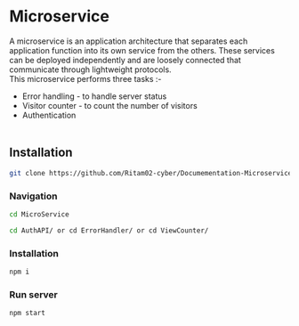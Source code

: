 # Microservice
A microservice is an application architecture that separates each application function into its own service from the others. These services can be deployed independently and are loosely connected that communicate through lightweight protocols.<br>
This microservice performs three tasks :- 
* Error handling - to handle server status
* Visitor counter - to count the number of visitors
* Authentication<br><br>

## Installation
```bash
git clone https://github.com/Ritam02-cyber/Documementation-Microservice.git
```
### Navigation
```bash
cd MicroService
```
```bash
cd AuthAPI/ or cd ErrorHandler/ or cd ViewCounter/
```

### Installation
```bash
npm i
```

### Run server
```bash
npm start
```
